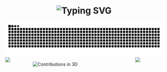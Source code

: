 
<!-- dynamic typing effect -->
<h1 align="center">
  <img src="https://readme-typing-svg.herokuapp.com?font=Kalam&pause=1000&width=435&weight=400&size=30&center=true&lines=Hello+World;Stay+true+to+yourself+!" alt="Typing SVG" />
</h1>

<!-- ![Header](./assets/github-header-image.png)c -->
<!-- snake -->
<picture>
  <source media="(prefers-color-scheme: dark)" srcset="https://raw.githubusercontent.com/qhangz/qhangz/main/profile-snake-contrib/github-contribution-grid-snake-dark.svg">
  <source media="(prefers-color-scheme: light)" srcset="https://raw.githubusercontent.com/qhangz/qhangz/main/profile-snake-contrib/github-contribution-grid-snake.svg">
  <img alt="github contribution grid snake animation" src="https://raw.githubusercontent.com/qhangz/qhangz/main/profile-snake-contrib/github-contribution-grid-snake.svg">
</picture>

<!-- github streeak -->
<!-- <div align="center">
  <a href="https://git.io/streak-stats"><img src="https://streak-stats.demolab.com?user=qhangz&theme=tokyonight-duo&hide_border=true&border_radius=0" alt="GitHub Streak" /></a>
</div> -->


<!-- knock code pictures -->
<!-- <div align="center">
  <img style="zoom:100%;" src="https://media.giphy.com/media/RbDKaczqWovIugyJmW/giphy.gif" />
  <br>
</div> -->

<img align="left" width="88" src="https://cdn.jsdelivr.net/gh/qhangz/qhangz/assets/technologist.png" />

<img align="right" width="88" src="https://cdn.jsdelivr.net/gh/qhangz/qhangz/assets/artist.png" />


![Contributions in 3D](https://cdn.jsdelivr.net/gh/qhangz/qhangz/profile-3d-contrib/profile-gitblock.svg)

<!-- famous quotes -->
<!-- <div align="center">
    <img  src="https://quotes-github-readme.vercel.app/api?type=horizontal&theme=dark" />
</div> -->


<!-- [![Top Langs](https://github-readme-stats.vercel.app/api/top-langs/?username=qhangz&layout=compact)](https://github.com/qhangz/github-readme-stats) -->

<!-- ![Anurag's GitHub stats](https://github-readme-stats.vercel.app/api?username=qhangz&show_icons=true) -->

<!-- <h4 align="center">访客数 :eyes:</h4>

<p align="center">
<img src="https://profile-counter.deno.dev/:qhangz:/count.svg" alt="qhangz :: Visitor's Count" >
</p> -->

